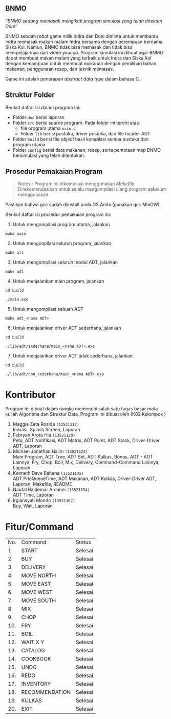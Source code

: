 ## BNMO
*“BNMO sedang memasak mengikuti program simulasi yang telah direkam Doni”*

BNMO sebuah robot game milik Indra dan Doni diminta untuk membantu Indra memasak makan malam Indra bersama dengan perempuan bernama Siska Kol. Namun, BNMO tidak bisa memasak dan tidak bisa mempelajarinya dari video *youcub*. Program simulasi ini dibuat agar BNMO dapat membuat makan malam yang terbaik untuk Indra dan Siska Kol dengan kemampuan untuk membuat makanan dengan pemilihan bahan makanan, penggunaan resep, dan teknik memasak.

Game ini adalah penerapan *abstract data type* dalam bahasa C. 

## Struktur Folder
Berikut daftar isi dalam program ini:
* Folder `doc` berisi laporan
* Folder `src` berisi source program. Pada folder ini terdiri atas:
  * file program utama `main.c`
  * Folder `lib` berisi pustaka, driver pustaka, dan file header ADT
* Folder `build` berisi file *object* hasil kompilasi semua pustaka dan program utama
* Folder `config` berisi data makanan, resep, serta pemetaan map BNMO bersimulasi yang telah ditentukan.

## Prosedur Pemakaian Program
> Notes : Program ini dikompilasi menggunakan *Makefile*. Direkomendasikan untuk selalu mengompilasi ulang program sebelum menggunakan.

Pastikan bahwa gcc sudah diinstall pada OS Anda (gunakan gcc MinGW).

Berikut daftar isi prosedur pemakaian program ini:

1. Untuk mengompilasi program utama, jalankan
```
make main
```
2. Untuk mengonpilasi seluruh program, jalankan
```
make all
```
3. Untuk mengompilasi seluruh modul ADT, jalankan
```
make adt
```
4. Untuk menjalankan main program, jalankan
```
cd build
```
```
./main.exe
```
5. Untuk mengompilasi sebuah ADT 
```
make adt_<nama ADT>
```
6. Untuk menjalankan driver ADT sederhana, jalankan
```
cd build
```
```
./lib/adt/sederhana/main_<nama ADT>.exe
```
7. Untuk menjalankan driver ADT tidak sederhana, jalankan
```
cd build
```
```
./lib/adt/non_sederhana/main_<nama ADT>.exe
```
# Kontributor
Program ini dibuat dalam rangka memenuhi salah satu tugas besar mata kuliah Algoritma dan Struktur Data. Program ini dibuat oleh (K02 Kelompok )
1. Maggie Zeta Rosida `(13521117)`<br>
Inisiasi, Splash Screen, Laporan
2. Febryan Arota Hia `(13521120)`<br>
Peta, ADT Notifikasi, ADT Matrix, ADT Point, ADT Stack, Driver-Driver ADT, Laporan
3. Michael Jonathan Halim `(13521124)`<br>
Main Program, ADT Tree, ADT Set, ADT Kulkas, Bonus, ADT - ADT Lainnya, Fry, Chop, Boil, Mix, Delivery, Command-Command Lainnya, Laporan
4. Kenneth Dave Bahana `(13521145)`<br>
ADT PrioQueueTime, ADT Makanan, ADT Kulkas, Driver-Driver ADT, Laporan, Makefile, README 
5. Naufal Baldemar Ardanni `(13521154)`<br>
ADT Time, Laporan
6. Irgiansyah Mondo `(13521167)`<br>
Buy, Wait, Laporan

# Fitur/Command

<table>
<tr><td>No.</td><td>Command</td><td>Status</td></tr>
<tr><td>1.</td><td>START</td><td>Selesai</td></tr>
<tr><td>2.</td><td>BUY</td><td>Selesai</td></tr>
<tr><td>3.</td><td>DELIVERY</td><td>Selesai</td></tr>
<tr><td>4.</td><td>MOVE NORTH</td><td>Selesai</td></tr>
<tr><td>5.</td><td>MOVE EAST</td><td>Selesai</td></tr>
<tr><td>6.</td><td>MOVE WEST</td><td>Selesai</td></tr>
<tr><td>7.</td><td>MOVE SOUTH</td><td>Selesai</td></tr>
<tr><td>8.</td><td>MIX</td><td>Selesai</td></tr>
<tr><td>9.</td><td>CHOP</td><td>Selesai</td></tr>
<tr><td>10.</td><td>FRY</td><td>Selesai</td></tr>
<tr><td>11.</td><td>BOIL</td><td>Selesai</td></tr>
<tr><td>12.</td><td>WAIT X Y</td><td>Selesai</td></tr>
<tr><td>13.</td><td>CATALOG</td><td>Selesai</td></tr>
<tr><td>14.</td><td>COOKBOOK</td><td>Selesai</td></tr>
<tr><td>15.</td><td>UNDO</td><td>Selesai</td></tr>
<tr><td>16.</td><td>REDO</td><td>Selesai</td></tr>
<tr><td>17.</td><td>INVENTORY</td><td>Selesai</td></tr>
<tr><td>18.</td><td>RECOMMENDATION</td><td>Selesai</td></tr>
<tr><td>19.</td><td>KULKAS</td><td>Selesai</td></tr>
<tr><td>20.</td><td>EXIT</td><td>Selesai</td></tr>
</table>
